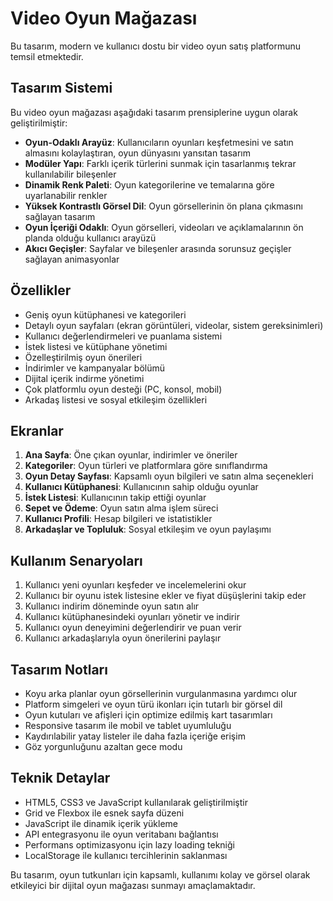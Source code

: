 # Video Oyun Mağazası

Bu tasarım, modern ve kullanıcı dostu bir video oyun satış platformunu temsil etmektedir.

## Tasarım Sistemi

Bu video oyun mağazası aşağıdaki tasarım prensiplerine uygun olarak geliştirilmiştir:

- **Oyun-Odaklı Arayüz**: Kullanıcıların oyunları keşfetmesini ve satın almasını kolaylaştıran, oyun dünyasını yansıtan tasarım
- **Modüler Yapı**: Farklı içerik türlerini sunmak için tasarlanmış tekrar kullanılabilir bileşenler
- **Dinamik Renk Paleti**: Oyun kategorilerine ve temalarına göre uyarlanabilir renkler
- **Yüksek Kontrastlı Görsel Dil**: Oyun görsellerinin ön plana çıkmasını sağlayan tasarım
- **Oyun İçeriği Odaklı**: Oyun görselleri, videoları ve açıklamalarının ön planda olduğu kullanıcı arayüzü
- **Akıcı Geçişler**: Sayfalar ve bileşenler arasında sorunsuz geçişler sağlayan animasyonlar

## Özellikler

- Geniş oyun kütüphanesi ve kategorileri
- Detaylı oyun sayfaları (ekran görüntüleri, videolar, sistem gereksinimleri)
- Kullanıcı değerlendirmeleri ve puanlama sistemi
- İstek listesi ve kütüphane yönetimi
- Özelleştirilmiş oyun önerileri
- İndirimler ve kampanyalar bölümü
- Dijital içerik indirme yönetimi
- Çok platformlu oyun desteği (PC, konsol, mobil)
- Arkadaş listesi ve sosyal etkileşim özellikleri

## Ekranlar

1. **Ana Sayfa**: Öne çıkan oyunlar, indirimler ve öneriler
2. **Kategoriler**: Oyun türleri ve platformlara göre sınıflandırma
3. **Oyun Detay Sayfası**: Kapsamlı oyun bilgileri ve satın alma seçenekleri
4. **Kullanıcı Kütüphanesi**: Kullanıcının sahip olduğu oyunlar
5. **İstek Listesi**: Kullanıcının takip ettiği oyunlar
6. **Sepet ve Ödeme**: Oyun satın alma işlem süreci
7. **Kullanıcı Profili**: Hesap bilgileri ve istatistikler
8. **Arkadaşlar ve Topluluk**: Sosyal etkileşim ve oyun paylaşımı

## Kullanım Senaryoları

1. Kullanıcı yeni oyunları keşfeder ve incelemelerini okur
2. Kullanıcı bir oyunu istek listesine ekler ve fiyat düşüşlerini takip eder
3. Kullanıcı indirim döneminde oyun satın alır
4. Kullanıcı kütüphanesindeki oyunları yönetir ve indirir
5. Kullanıcı oyun deneyimini değerlendirir ve puan verir
6. Kullanıcı arkadaşlarıyla oyun önerilerini paylaşır

## Tasarım Notları

- Koyu arka planlar oyun görsellerinin vurgulanmasına yardımcı olur
- Platform simgeleri ve oyun türü ikonları için tutarlı bir görsel dil
- Oyun kutuları ve afişleri için optimize edilmiş kart tasarımları
- Responsive tasarım ile mobil ve tablet uyumluluğu
- Kaydırılabilir yatay listeler ile daha fazla içeriğe erişim
- Göz yorgunluğunu azaltan gece modu

## Teknik Detaylar

- HTML5, CSS3 ve JavaScript kullanılarak geliştirilmiştir
- Grid ve Flexbox ile esnek sayfa düzeni
- JavaScript ile dinamik içerik yükleme
- API entegrasyonu ile oyun veritabanı bağlantısı
- Performans optimizasyonu için lazy loading tekniği
- LocalStorage ile kullanıcı tercihlerinin saklanması

Bu tasarım, oyun tutkunları için kapsamlı, kullanımı kolay ve görsel olarak etkileyici bir dijital oyun mağazası sunmayı amaçlamaktadır. 